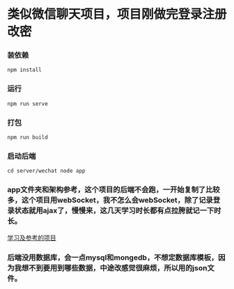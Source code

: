 # 类似微信聊天项目，项目刚做完登录注册改密

### 装依赖
```
npm install
```

### 运行
```
npm run serve
```

### 打包
```
npm run build
```
### 启动后端
```
cd server/wechat node app
```

### app文件夹和架构参考，这个项目的后端不会跑，一开始复制了比较多，这个项目用webSocket，我不怎么会webSocket，除了记录登录状态就用ajax了，慢慢来，这几天学习时长都有点拉胯就记一下时长。
[学习及参考的项目](https://gitee.com/oimchat/oim-e) 

### 后端没用数据库，会一点mysql和mongedb，不想定数据库模板，因为我想不到要用到哪些数据，中途改感觉很麻烦，所以用的json文件。
